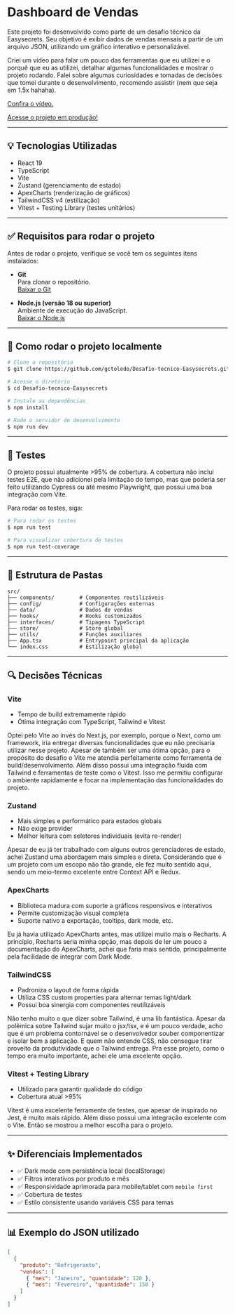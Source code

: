 # Dashboard de Vendas

Este projeto foi desenvolvido como parte de um desafio técnico da Easysecrets. Seu objetivo é exibir dados de vendas mensais a partir de um arquivo JSON, utilizando um gráfico interativo e personalizável.

Criei um vídeo para falar um pouco das ferramentas que eu utilizei e o porquê que eu as utilizei, detalhar algumas funcionalidades e mostrar o projeto rodando.
Falei sobre algumas curiosidades e tomadas de decisões que tomei durante o desenvolvimento, recomendo assistir (nem que seja em 1.5x hahaha).

[Confira o vídeo.](https://youtu.be/A-i95WJVdLQ)

[Acesse o projeto em produção!](https://desafio-tecnico-easysecrets-teal.vercel.app)

---

## 💡 Tecnologias Utilizadas

- React 19
- TypeScript
- Vite
- Zustand (gerenciamento de estado)
- ApexCharts (renderização de gráficos)
- TailwindCSS v4 (estilização)
- Vitest + Testing Library (testes unitários)

---

## ✅ Requisitos para rodar o projeto

Antes de rodar o projeto, verifique se você tem os seguintes itens instalados:

- **Git**  
  Para clonar o repositório.  
  [Baixar o Git](https://git-scm.com/downloads)

- **Node.js (versão 18 ou superior)**  
  Ambiente de execução do JavaScript.  
  [Baixar o Node.js](https://nodejs.org/)

---

## 🔧 Como rodar o projeto localmente

```bash
# Clone o repositório
$ git clone https://github.com/gctoledo/Desafio-tecnico-Easysecrets.git

# Acesse o diretório
$ cd Desafio-tecnico-Easysecrets

# Instale as dependências
$ npm install

# Rode o servidor de desenvolvimento
$ npm run dev
```

---

## 🧪 Testes

O projeto possui atualmente >95% de cobertura.
A cobertura não inclui testes E2E, que não adicionei pela limitação do tempo, mas que poderia ser feito utilizando Cypress ou até mesmo Playwright, que possui uma boa integração com Vite.

Para rodar os testes, siga:

```bash
# Para rodar os testes
$ npm run test

# Para visualizar cobertura de testes
$ npm run test-coverage
```

---

## 📖 Estrutura de Pastas

```
src/
├── components/        # Componentes reutilizáveis
├── config/            # Configurações externas
├── data/              # Dados de vendas
├── hooks/             # Hooks customizados
├── interfaces/        # Tipagens TypeScript
├── store/             # Store global
├── utils/             # Funções auxiliares
├── App.tsx            # Entrypoint principal da aplicação
└── index.css          # Estilização global
```

---

## 🔍 Decisões Técnicas

### Vite

- Tempo de build extremamente rápido
- Ótima integração com TypeScript, Tailwind e Vitest

Optei pelo Vite ao invés do Next.js, por exemplo, porque o Next, como um framework, iria entregar diversas funcionalidades que eu não precisaria utilizar nesse projeto. Apesar de também ser uma ótima opção, para o propósito do desafio o Vite me atendia perfeitamente como ferramenta de build/desenvolvimento. Além disso possui uma integração fluida com Tailwind e ferramentas de teste como o Vitest. Isso me permitiu configurar o ambiente rapidamente e focar na implementação das funcionalidades do projeto.

### Zustand

- Mais simples e performático para estados globais
- Não exige provider
- Melhor leitura com seletores individuais (evita re-render)

Apesar de eu já ter trabalhado com alguns outros gerenciadores de estado, achei Zustand uma abordagem mais simples e direta. Considerando que é um projeto com um escopo não tão grande, ele fez muito sentido aqui, sendo um meio-termo excelente entre Context API e Redux.

### ApexCharts

- Biblioteca madura com suporte a gráficos responsivos e interativos
- Permite customização visual completa
- Suporte nativo a exportação, tooltips, dark mode, etc.

Eu já havia utilizado ApexCharts antes, mas utilizei muito mais o Recharts. A princípio, Recharts seria minha opção, mas depois de ler um pouco a documentação do ApexCharts, achei que faria mais sentido, principalmente pela facilidade de integrar com Dark Mode.

### TailwindCSS

- Padroniza o layout de forma rápida
- Utiliza CSS custom properties para alternar temas light/dark
- Possui boa sinergia com componentes reutilizáveis

Não tenho muito o que dizer sobre Tailwind, é uma lib fantástica. Apesar da polêmica sobre Tailwind sujar muito o jsx/tsx, e é um pouco verdade, acho que é um problema contornável se o desenvolvedor souber componentizar e isolar bem a aplicação. E quem não entende CSS, não consegue tirar proveito da produtividade que o Tailwind entrega. Pra esse projeto, como o tempo era muito importante, achei ele uma excelente opção.

### Vitest + Testing Library

- Utilizado para garantir qualidade do código
- Cobertura atual >95%

Vitest é uma excelente ferramente de testes, que apesar de inspirado no Jest, é muito mais rápido. Além disso possui uma integração excelente com o Vite. Então se mostrou a melhor escolha para o projeto.

---

## ✨ Diferenciais Implementados

- ✅ Dark mode com persistência local (localStorage)
- ✅ Filtros interativos por produto e mês
- ✅ Responsividade aprimorada para mobile/tablet com `mobile first`
- ✅ Cobertura de testes
- ✅ Estilo consistente usando variáveis CSS para temas

---

## 📊 Exemplo do JSON utilizado

```json
[
  {
    "produto": "Refrigerante",
    "vendas": [
      { "mes": "Janeiro", "quantidade": 120 },
      { "mes": "Fevereiro", "quantidade": 150 }
    ]
  }
]
```
